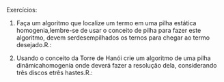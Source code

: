Exercícios:

1) Faça um algoritmo que localize um termo em uma pilha estática homogenia,lembre-se de usar o conceito de pilha para fazer este algoritmo, devem serdesempilhados os ternos para chegar ao termo desejado.R.:

2) Usando o conceito da Torre de Hanói crie um algoritmo de uma pilha dinâmicahomogenia onde deverá fazer a resolução dela, considerando três discos etrês hastes.R.: